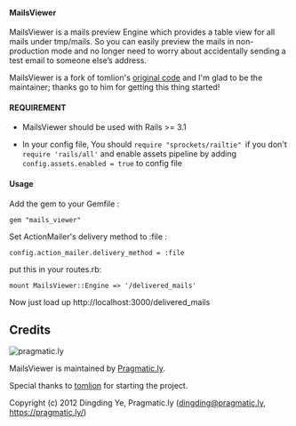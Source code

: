 #### MailsViewer ####

   MailsViewer is a mails preview Engine which provides a table view for all mails under tmp/mails. So you can easily preview the mails
   in non-production mode and no longer need to worry about accidentally sending a test email to someone else’s address.

   MailsViewer is a fork of tomlion's [original code](https://github.com/tomlion/mails_viewer) and I'm glad to be
   the maintainer; thanks go to him for getting this thing started!

#### REQUIREMENT ####

* MailsViewer should be used with Rails >= 3.1

* In your config file, You should `require "sprockets/railtie" `if you don't `require 'rails/all'`
and enable assets pipeline by adding `config.assets.enabled = true` to config file

#### Usage ####

Add the gem to your Gemfile :

    gem "mails_viewer"

Set ActionMailer's delivery method to :file :

    config.action_mailer.delivery_method = :file

put this in your routes.rb:

    mount MailsViewer::Engine => '/delivered_mails'

Now just load up http://localhost:3000/delivered_mails

Credits
-------

![pragmatic.ly](https://pragmatic.ly/assets/vlogo.png)

MailsViewer is maintained by [Pragmatic.ly](https://pragmatic.ly/ "Pragmatic.ly").

Special thanks to [tomlion](https://github.com/tomlion) for starting the project.

Copyright (c) 2012 Dingding Ye, Pragmatic.ly (dingding@pragmatic.ly, https://pragmatic.ly/)
